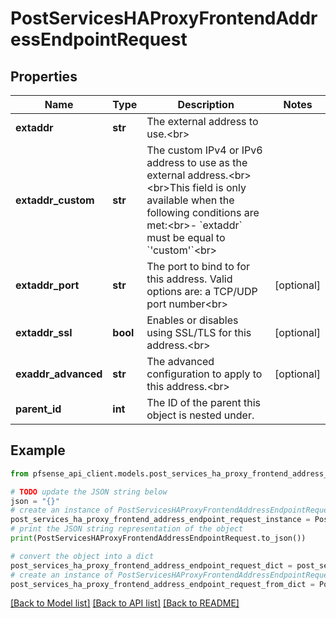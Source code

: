 # PostServicesHAProxyFrontendAddressEndpointRequest


## Properties

Name | Type | Description | Notes
------------ | ------------- | ------------- | -------------
**extaddr** | **str** | The external address to use.&lt;br&gt; | 
**extaddr_custom** | **str** | The custom IPv4 or IPv6 address to use as the external address.&lt;br&gt;&lt;br&gt;This field is only available when the following conditions are met:&lt;br&gt;- &#x60;extaddr&#x60; must be equal to &#x60;&#39;custom&#39;&#x60;&lt;br&gt; | 
**extaddr_port** | **str** | The port to bind to for this address. Valid options are: a TCP/UDP port number&lt;br&gt; | [optional] 
**extaddr_ssl** | **bool** | Enables or disables using SSL/TLS for this address.&lt;br&gt; | [optional] 
**exaddr_advanced** | **str** | The advanced configuration to apply to this address.&lt;br&gt; | [optional] 
**parent_id** | **int** | The ID of the parent this object is nested under. | 

## Example

```python
from pfsense_api_client.models.post_services_ha_proxy_frontend_address_endpoint_request import PostServicesHAProxyFrontendAddressEndpointRequest

# TODO update the JSON string below
json = "{}"
# create an instance of PostServicesHAProxyFrontendAddressEndpointRequest from a JSON string
post_services_ha_proxy_frontend_address_endpoint_request_instance = PostServicesHAProxyFrontendAddressEndpointRequest.from_json(json)
# print the JSON string representation of the object
print(PostServicesHAProxyFrontendAddressEndpointRequest.to_json())

# convert the object into a dict
post_services_ha_proxy_frontend_address_endpoint_request_dict = post_services_ha_proxy_frontend_address_endpoint_request_instance.to_dict()
# create an instance of PostServicesHAProxyFrontendAddressEndpointRequest from a dict
post_services_ha_proxy_frontend_address_endpoint_request_from_dict = PostServicesHAProxyFrontendAddressEndpointRequest.from_dict(post_services_ha_proxy_frontend_address_endpoint_request_dict)
```
[[Back to Model list]](../README.md#documentation-for-models) [[Back to API list]](../README.md#documentation-for-api-endpoints) [[Back to README]](../README.md)


